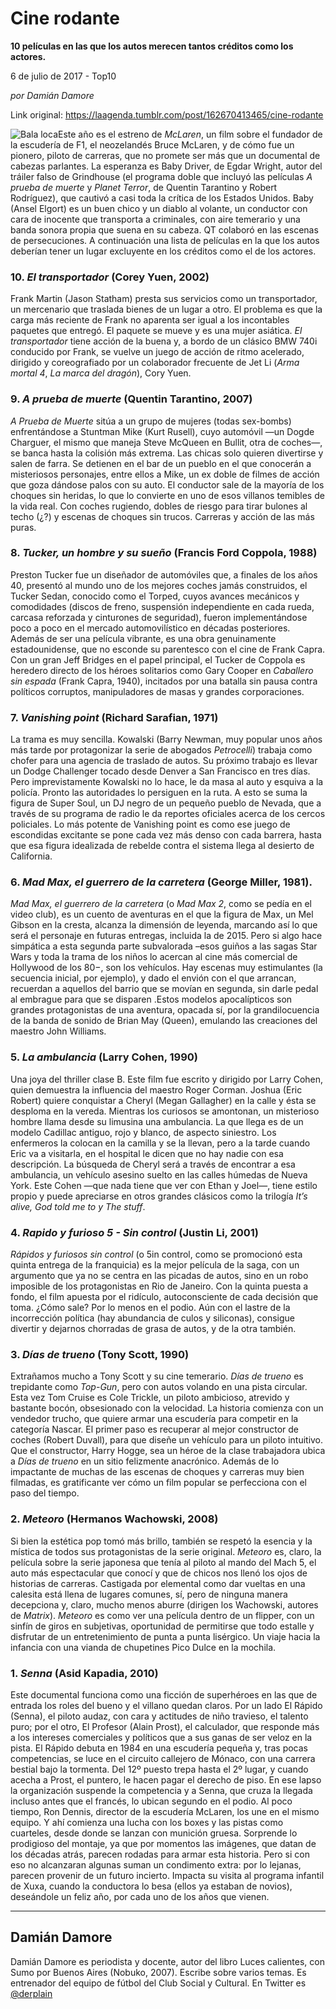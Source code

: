# Cine rodante

**10 películas en las que los autos merecen tantos créditos como los actores.**

6 de julio de 2017 - Top10

_por Damián Damore_

Link original: https://laagenda.tumblr.com/post/162670413465/cine-rodante

![Bala loca](https://64.media.tumblr.com/52671766cccea5ec483a0d0300d675d3/tumblr_inline_pk0l757CZ71t6q87u_500.jpg)Este año es el estreno de *McLaren*, un film sobre el fundador de la escudería de F1, el neozelandés Bruce McLaren, y de cómo fue un pionero, piloto de carreras, que no promete ser más que un documental de cabezas parlantes. La esperanza es Baby Driver, de Egdar Wright, autor del tráiler falso de Grindhouse (el programa doble que incluyó las películas *A prueba de muerte* y *Planet Terror*, de Quentin Tarantino y Robert Rodríguez), que cautivó a casi toda la crítica de los Estados Unidos. Baby (Ansel Elgort) es un buen chico y un diablo al volante, un conductor con cara de inocente que transporta a criminales, con aire temerario y una banda sonora propia que suena en su cabeza. QT colaboró en las escenas de persecuciones. A continuación una lista de películas en la que los autos deberían tener un lugar excluyente en los créditos como el de los actores. 


### 10. *El transportador* (Corey Yuen, 2002)

Frank Martin (Jason Statham) presta sus servicios como un transportador, un mercenario que traslada bienes de un lugar a otro. El problema es que la carga más reciente de Frank no aparenta ser igual a los incontables paquetes que entregó. El paquete se mueve y es una mujer asiática. *El transportador* tiene acción de la buena y, a bordo de un clásico BMW 740i conducido por Frank, se vuelve un juego de acción de ritmo acelerado, dirigido y coreografiado por un colaborador frecuente de Jet Li (*Arma mortal 4*, *La marca del dragón*), Cory Yuen.


### 9. *A prueba de muerte* (Quentin Tarantino, 2007)

*A Prueba de Muerte* sitúa a un grupo de mujeres (todas sex-bombs) enfrentándose a Stuntman Mike (Kurt Rusell), cuyo automóvil —un Dogde Charguer, el mismo que maneja Steve McQueen en Bullit, otra de coches—, se banca hasta la colisión más extrema. Las chicas solo quieren divertirse y salen de farra. Se detienen en el bar de un pueblo en el que conocerán a misteriosos personajes, entre ellos a Mike, un ex doble de filmes de acción que goza dándose palos con su auto. El conductor sale de la mayoría de los choques sin heridas, lo que lo convierte en uno de esos villanos temibles de la vida real. Con coches rugiendo, dobles de riesgo para tirar bulones al techo (¿?) y escenas de choques sin trucos. Carreras y acción de las más puras. 


### 8. *Tucker, un hombre y su sueño* (Francis Ford Coppola, 1988)

Preston Tucker fue un diseñador de automóviles que, a finales de los años 40, presentó al mundo uno de los mejores coches jamás construidos, el Tucker Sedan, conocido como el Torped, cuyos avances mecánicos y comodidades (discos de freno, suspensión independiente en cada rueda, carcasa reforzada y cinturones de seguridad), fueron implementándose poco a poco en el mercado automovilístico en décadas posteriores. Además de ser una película vibrante, es una obra genuinamente estadounidense, que no esconde su parentesco con el cine de Frank Capra. Con un gran Jeff Bridges en el papel principal, el Tucker de Coppola es heredero directo de los héroes solitarios como Gary Cooper en *Caballero sin espada* (Frank Capra, 1940), incitados por una batalla sin pausa contra políticos corruptos, manipuladores de masas y grandes corporaciones.


### 7. *Vanishing point* (Richard Sarafian, 1971)

La trama es muy sencilla. Kowalski (Barry Newman, muy popular unos años más tarde por protagonizar la serie de abogados *Petrocelli*) trabaja como chofer para una agencia de traslado de autos. Su próximo trabajo es llevar un Dodge Challenger tocado desde Denver a San Francisco en tres días. Pero imprevistamente Kowalski no lo hace, le da masa al auto y esquiva a la policía. Pronto las autoridades lo persiguen en la ruta. A esto se suma la figura de Super Soul, un DJ negro de un pequeño pueblo de Nevada, que a través de su programa de radio le da reportes oficiales acerca de los cercos policiales. Lo más potente de Vanishing point es como ese juego de escondidas excitante se pone cada vez más denso con cada barrera, hasta que esa figura idealizada de rebelde contra el sistema llega al desierto de California. 


### 6. *Mad Max, el guerrero de la carretera* (George Miller, 1981).

*Mad Max, el guerrero de la carretera* (o *Mad Max 2*, como se pedía en el video club), es un cuento de aventuras en el que la figura de Max, un Mel Gibson en la cresta, alcanza la dimensión de leyenda, marcando así lo que será el personaje en futuras entregas, incluida la de 2015. Pero si algo hace simpática a esta segunda parte subvalorada –esos guiños a las sagas Star Wars y toda la trama de los niños lo acercan al cine más comercial de Hollywood de los 80−, son los vehículos. Hay escenas muy estimulantes (la secuencia inicial, por ejemplo), y dado el envión con el que arrancan, recuerdan a aquellos del barrio que se movían en segunda, sin darle pedal al embrague para que se disparen .Estos modelos apocalípticos son grandes protagonistas de una aventura, opacada sí, por la grandilocuencia de la banda de sonido de Brian May (Queen), emulando las creaciones del maestro John Williams. 


### 5. *La ambulancia* (Larry Cohen, 1990)

Una joya del thriller clase B. Este film fue escrito y dirigido por Larry Cohen, quien demuestra la influencia del maestro Roger Corman. Joshua (Eric Robert) quiere conquistar a Cheryl (Megan Gallagher) en la calle y ésta se desploma en la vereda. Mientras los curiosos se amontonan, un misterioso hombre llama desde su limusina una ambulancia. La que llega es de un modelo Cadillac antiguo, rojo y blanco, de aspecto siniestro. Los enfermeros la colocan en la camilla y se la llevan, pero a la tarde cuando Eric va a visitarla, en el hospital le dicen que no hay nadie con esa descripción. La búsqueda de Cheryl será a través de encontrar a esa ambulancia, un vehículo asesino suelto en las calles húmedas de Nueva York. Este Cohen —que nada tiene que ver con Ethan y Joel—, tiene estilo propio y puede apreciarse en otros grandes clásicos como la trilogía *It’s alive, God told me to y The stuff*.

### 4. *Rapido y furioso 5 - Sin control* (Justin Li, 2001)

*Rápidos y furiosos sin control* (o 5in control, como se promocionó esta quinta entrega de la franquicia) es la mejor película de la saga, con un argumento que ya no se centra en las picadas de autos, sino en un robo imposible de los protagonistas en Rio de Janeiro. Con la quinta puesta a fondo, el film apuesta por el ridículo, autoconsciente de cada decisión que toma. ¿Cómo sale? Por lo menos en el podio. Aún con el lastre de la incorrección política (hay abundancia de culos y siliconas), consigue divertir y dejarnos chorradas de grasa de autos, y de la otra también.


### 3. *Días de trueno* (Tony Scott, 1990)

Extrañamos mucho a Tony Scott y su cine temerario. *Días de trueno* es trepidante como *Top-Gun*, pero con autos volando en una pista circular. Esta vez Tom Cruise es Cole Trickle, un piloto ambicioso, atrevido y bastante bocón, obsesionado con la velocidad. La historia comienza con un vendedor trucho, que quiere armar una escudería para competir en la categoría Nascar. El primer paso es recuperar al mejor constructor de coches (Robert Duvall), para que diseñe un vehículo para un piloto intuitivo. Que el constructor, Harry Hogge, sea un héroe de la clase trabajadora ubica a *Días de trueno* en un sitio felizmente anacrónico. Además de lo impactante de muchas de las escenas de choques y carreras muy bien filmadas, es gratificante ver cómo un film popular se perfecciona con el paso del tiempo. 


### 2. *Meteoro* (Hermanos Wachowski, 2008)

Si bien la estética pop tomó más brillo, también se respetó la esencia y la mística de todos sus protagonistas de la serie original. *Meteoro* es, claro, la película sobre la serie japonesa que tenía al piloto al mando del Mach 5, el auto más espectacular que conocí y que de chicos nos llenó los ojos de historias de carreras. Castigada por elemental como dar vueltas en una calesita está llena de lugares comunes, sí, pero de ninguna manera decepciona y, claro, mucho menos aburre (dirigen los Wachowski, autores de *Matrix*). *Meteoro* es como ver una película dentro de un flipper, con un sinfín de giros en subjetivas, oportunidad de permitirse que todo estalle y disfrutar de un entretenimiento de punta a punta lisérgico. Un viaje hacia la infancia con una vianda de chupetines Pico Dulce en la mochila.


### 1. *Senna* (Asid Kapadia, 2010)

Este documental funciona como una ficción de superhéroes en las que de entrada los roles del bueno y el villano quedan claros. Por un lado El Rápido (Senna), el piloto audaz, con cara y actitudes de niño travieso, el talento puro; por el otro, El Profesor (Alain Prost), el calculador, que responde más a los intereses comerciales y políticos que a sus ganas de ser veloz en la pista. El Rápido debuta en 1984 en una escudería pequeña y, tras pocas competencias, se luce en el circuito callejero de Mónaco, con una carrera bestial bajo la tormenta. Del 12º puesto trepa hasta el 2º lugar, y cuando acecha a Prost, el puntero, le hacen pagar el derecho de piso. En ese lapso la organización suspende la competencia y a Senna, que cruza la llegada incluso antes que el francés, lo ubican segundo en el podio. Al poco tiempo, Ron Dennis, director de la escudería McLaren, los une en el mismo equipo. Y ahí comienza una lucha con los boxes y las pistas como cuarteles, desde donde se lanzan con munición gruesa. Sorprende lo prodigioso del montaje, ya que por momentos las imágenes, que datan de los décadas atrás, parecen rodadas para armar esta historia. Pero si con eso no alcanzaran algunas suman un condimento extra: por lo lejanas, parecen provenir de un futuro incierto. Impacta su visita al programa infantil de Xuxa, cuando la conductora lo besa (ellos ya estaban de novios), deseándole un feliz año, por cada uno de los años que vienen. 




---

 Damián Damore
--------------

 Damián Damore es periodista y docente, autor del libro Luces calientes, con Sumo por Buenos Aires (Nobuko, 2007). Escribe sobre varios temas. Es entrenador del equipo de fútbol del Club Social y Cultural. En Twitter es [@derplain](https://twitter.com/derplain) 

